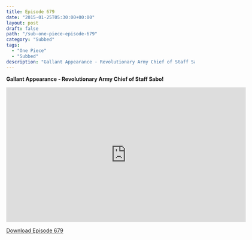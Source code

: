 ```yaml
---
title: Episode 679
date: "2015-01-25T05:30:00+00:00"
layout: post
draft: false
path: "/sub-one-piece-episode-679"
category: "Subbed"
tags:
  - "One Piece"
  - "Subbed"
description: "Gallant Appearance - Revolutionary Army Chief of Staff Sabo!"
---
```


**Gallant Appearance - Revolutionary Army Chief of Staff Sabo!**

<iframe width="640" height="360" src="https://www.rapidvideo.com/e/G6FRPGBGF0" frameborder="0" marginwidth=0 marginheight=0 scrolling=no allowfullscreen></iframe>

<a href="http://ouo.io/qs/eCodkFEQ?s=https://rapidvid.to/d/https://www.rapidvideo.com/e/G6FRPGBGF0">Download Episode 679</a>
